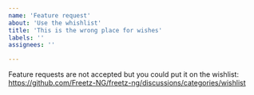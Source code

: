 ```yaml
---
name: 'Feature request'
about: 'Use the whishlist'
title: 'This is the wrong place for wishes'
labels: ''
assignees: ''

---
```


Feature requests are not accepted but you could put it on the wishlist:
https://github.com/Freetz-NG/freetz-ng/discussions/categories/wishlist


